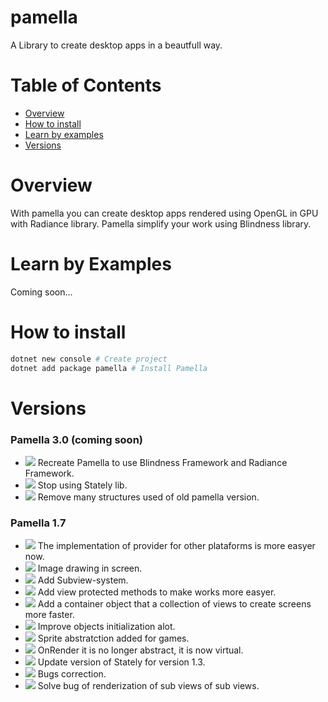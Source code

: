 # pamella

A Library to create desktop apps in a beautfull way.

# Table of Contents

 - [Overview](#overview)
 - [How to install](#how-to-install)
 - [Learn by examples](#learn-by-examples)
 - [Versions](#versions)

# Overview

With pamella you can create desktop apps rendered using OpenGL in GPU with Radiance library. Pamella simplify your work using Blindness library.

# Learn by Examples

Coming soon...

# How to install

```bash
dotnet new console # Create project
dotnet add package pamella # Install Pamella
```

# Versions

### Pamella 3.0 (coming soon)

 - ![](https://img.shields.io/badge/update-blue) Recreate Pamella to use Blindness Framework and Radiance Framework.
 - ![](https://img.shields.io/badge/removed-red) Stop using Stately lib.
 - ![](https://img.shields.io/badge/removed-red) Remove many structures used of old pamella version.

### Pamella 1.7

- ![](https://img.shields.io/badge/new-green) The implementation of provider for other plataforms is more easyer now.
- ![](https://img.shields.io/badge/new-green) Image drawing in screen.
- ![](https://img.shields.io/badge/new-green) Add Subview-system.
- ![](https://img.shields.io/badge/new-green) Add view protected methods to make works more easyer.
- ![](https://img.shields.io/badge/new-green) Add a container object that a collection of views to create screens more faster.
- ![](https://img.shields.io/badge/new-green) Improve objects initialization alot.
- ![](https://img.shields.io/badge/new-green) Sprite abstratction added for games.
- ![](https://img.shields.io/badge/update-blue) OnRender it is no longer abstract, it is now virtual.
- ![](https://img.shields.io/badge/update-blue) Update version of Stately for version 1.3.
- ![](https://img.shields.io/badge/bug%20solved-orange) Bugs correction.
- ![](https://img.shields.io/badge/bug%20solved-orange) Solve bug of renderization of sub views of sub views.
